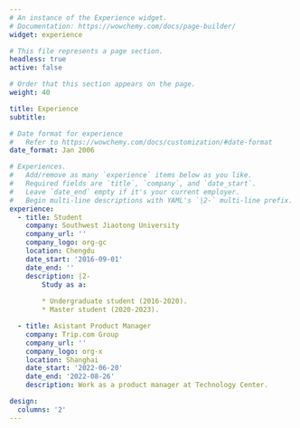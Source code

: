 ```yaml
---
# An instance of the Experience widget.
# Documentation: https://wowchemy.com/docs/page-builder/
widget: experience

# This file represents a page section.
headless: true
active: false

# Order that this section appears on the page.
weight: 40

title: Experience
subtitle:

# Date format for experience
#   Refer to https://wowchemy.com/docs/customization/#date-format
date_format: Jan 2006

# Experiences.
#   Add/remove as many `experience` items below as you like.
#   Required fields are `title`, `company`, and `date_start`.
#   Leave `date_end` empty if it's your current employer.
#   Begin multi-line descriptions with YAML's `|2-` multi-line prefix.
experience:
  - title: Student
    company: Southwest Jiaotong University
    company_url: ''
    company_logo: org-gc
    location: Chengdu
    date_start: '2016-09-01'
    date_end: ''
    description: |2-
        Study as a:
        
        * Undergraduate student (2016-2020).
        * Master student (2020-2023).

  - title: Asistant Product Manager
    company: Trip.com Group
    company_url: ''
    company_logo: org-x
    location: Shanghai
    date_start: '2022-06-20'
    date_end: '2022-08-26'
    description: Work as a product manager at Technology Center.

design:
  columns: '2'
---
```

